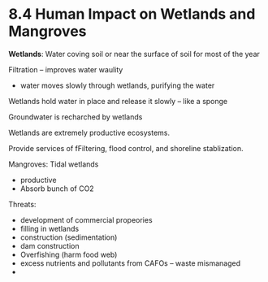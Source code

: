 # 8.4 Human Impact on Wetlands and Mangroves

**Wetlands**: Water coving soil or near the surface of soil for most of the year

Filtration – improves water waulity

* water moves slowly through wetlands, purifying the water

Wetlands hold water in place and release it slowly – like a sponge

Groundwater is recharched by wetlands

Wetlands are extremely productive ecosystems.

Provide services of fFiltering, flood control, and shoreline stablization.

Mangroves: Tidal wetlands

* productive
* Absorb bunch of CO2

Threats:

* development of commercial propeories
* filling in wetlands
* construction \(sedimentation\)
* dam construction
* Overfishing \(harm food web\)
* excess nutrients and pollutants from CAFOs – waste mismanaged
* 
